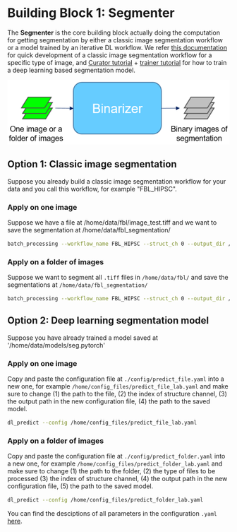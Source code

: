 # Building Block 1: **Segmenter**


The **Segmenter** is the core building block actually doing the computation for getting segmentation by either a classic image segmentation workflow or a model trained by an iterative DL workflow. We refer [this documentation](https://github.com/AllenInstitute/aics-segmentation/blob/master/docs/jupyter_lookup_table.md) for quick development of a classic image segmentation workflow for a specific type of image, and [Curator tutorial](./bb2.md) + [trainer tutorial](./bb3.md) for how to train a deep learning based segmentation model. 

![segmenter pic](./bb1_pic.png)

## Option 1: Classic image segmentation 

Suppose you already build a classic image segmentation workflow for your data and you call this workflow, for example "FBL_HIPSC". 

### Apply on one image

Suppose we have a file at /home/data/fbl/image_test.tiff and we want to save the segmentation at /home/data/fbl_segmentation/

```bash
batch_processing --workflow_name FBL_HIPSC --struct_ch 0 --output_dir /home/data/fbl_segmentation/ per_img --input /home/data/fbl/image_test.tiff 
```

### Apply on a folder of images 

Suppose we want to segment all `.tiff` files in `/home/data/fbl/` and save the segmentations at `/home/data/fbl_segmentation/`

```bash
batch_processing --workflow_name FBL_HIPSC --struct_ch 0 --output_dir /home/data/fbl_segmentation/ per_dir --input_dir /home/data/fbl/ --data_type .tiff
```


## Option 2: Deep learning segmentation model

Suppose you have already trained a model saved at '/home/data/models/seg.pytorch'

### Apply on one image

Copy and paste the configuration file at `./config/predict_file.yaml` into a new one, for example `/home/config_files/predict_file_lab.yaml` and make sure to change (1) the path to the file, (2) the index of structure channel, (3) the output path in the new configuration file, (4) the path to the saved model.

```bash
dl_predict --config /home/config_files/predict_file_lab.yaml
```

### Apply on a folder of images 

Copy and paste the configuration file at `./config/predict_folder.yaml` into a new one, for example `/home/config_files/predict_folder_lab.yaml` and make sure to change (1) the path to the folder, (2) the type of files to be processed (3) the index of structure channel, (4) the output path in the new configuration file, (5) the path to the saved model.

```bash
dl_predict --config /home/config_files/predict_folder_lab.yaml
```

You can find the desciptions of all parameters in the configuration `.yaml` [here](./doc_pred_yaml).
